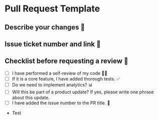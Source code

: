 # Pull Request Template

## Describe your changes 🫵

## Issue ticket number and link 🔗

## Checklist before requesting a review 📝

- [ ] I have performed a self-review of my code 👍🏻
- [ ] If it is a core feature, I have added thorough tests. ✅
- [ ] Do we need to implement analytics? 📊
- [ ] Will this be part of a product update? If yes, please write one phrase about this update.
- [ ] I have added the issue number to the PR title. 📝
- Test